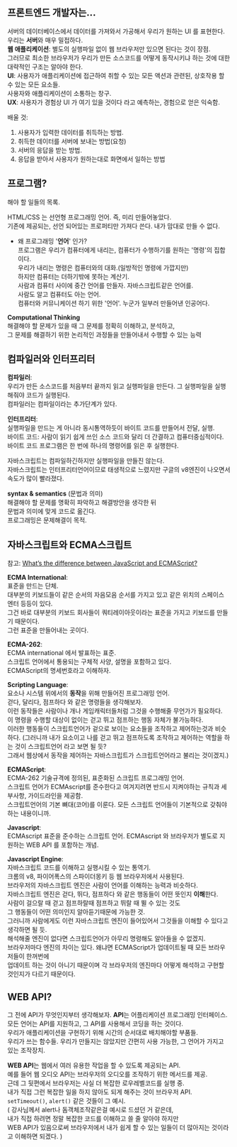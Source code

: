 ## 프론트엔드 개발자는...  

서버의 데이터베이스에서 데이터를 가져와서 가공해서 우리가 원하는 UI 를 표현한다.  
우리는 **서버**와 매우 밀접하다.  
**웹 애플리케이션**: 별도의 실행파일 없이 웹 브라우저만 있으면 된다는 것이 장점.  
그러므로 최소한 브라우저가 우리가 만든 소스코드를 어떻게 동작시키냐 하는 것에 대한 대략적인 구조는 알아야 한다.  
**UI**: 사용자가 애플리케이션에 접근하여 취할 수 있는 모든 액션과 관련된, 상호작용 할 수 있는 모든 요소들.  
    사용자와 애플리케이션이 소통하는 창구.   
**UX**: 사용자가 경험상 UI 가 여기 있을 것이다 라고 예측하는, 경험으로 얻은 익숙함.  

배울 것:  
1. 사용자가 입력한 데이터를 취득하는 방법.  
2. 취득한 데이터를 서버에 보내는 방법(요청)  
3. 서버의 응답을 받는 방법.  
4. 응답을 받아서 사용자가 원하는대로 화면에서 일하는 방법  


## 프로그램?  
해야 할 일들의 목록.  

HTML/CSS 는 선언형 프로그래밍 언어. 즉, 미리 만들어놓았다.  
기존에 제공되는, 선언 되어있는 프로퍼티만 가져다 쓴다. 내가 맘대로 만들 수 없다.  

- 왜 프로그래밍 '**언어**' 인가?  
    프로그램은 우리가 컴퓨터에게 내리는, 컴퓨터가 수행하기를 원하는 '명령'의 집합이다.  
    우리가 내리는 명령은 컴퓨터와의 대화.(일방적인 명령에 가깝지만)  
    하지만 컴퓨터는 더하기밖에 못하는 계산기.  
    사람과 컴퓨터 사이에 중간 언어를 만들자. 자바스크립트같은 언어를.  
    사람도 알고 컴퓨터도 아는 언어.  
    컴퓨터와 커뮤니케이션 하기 위한 '언어'. 누군가 일부러 만들어낸 인공어다.  


**Computational Thinking**  
해결해야 할 문제가 있을 때 그 문제를 정확히 이해하고, 분석하고,  
그 문제를 해결하기 위한 논리적인 과정들을 만들어내서 수행할 수 있는 능력    

## 컴파일러와 인터프리터  

**컴파일러**:  
우리가 만든 소스코드를 처음부터 끝까지 읽고 실행파일을 만든다. 그 실행파일을 실행해줘야 코드가 실행된다.  
컴파일러는 컴파일이라는 추가단계가 있다.  

**인터프리터**:  
실행파일을 만드는 게 아니라 동시통역하듯이 바이트 코드를 만들어서 전달, 실행.  
    바이트 코드: 사람이 읽기 쉽게 쓰인 소스 코드와 달리 더 간결하고 컴퓨터중심적이다.  
    바이트 코드 프로그램은 한 번에 하나의 명령어를 읽은 후 실행한다.

자바스크립트는 컴파일하긴하지만 실행파일을 만들진 않는다.  
자바스크립트는 인터프리터언어이므로 태생적으로 느렸지만 구글의 v8엔진이 나오면서 속도가 많이 빨라졌다.  

**syntax & semantics** (문법과 의미)  
해결해야 할 문제를 명확히 파악하고 해결방안을 생각한 뒤  
문법과 의미에 맞게 코드로 옮긴다.  
프로그래밍은 문제해결이 목적.

## 자바스크립트와 ECMA스크립트  
참고: [What’s the difference between JavaScript and ECMAScript?](https://medium.freecodecamp.org/whats-the-difference-between-javascript-and-ECMAscript-cba48c73a2b5)

**ECMA International**:  
표준을 만드는 단체.  
대부분의 키보드들이 같은 순서의 자음모음 순서를 가지고 있고 같은 위치의 스페이스 엔터 등등이 있다.  
그건 바로 대부분의 키보드 회사들이 쿼티레이아웃이라는 표준을 가지고 키보드를 만들기 때문이다.  
그런 표준을 만들어내는 곳이다.  

**ECMA-262**:  
ECMA international 에서 발표하는 표준.  
스크립트 언어에서 통용되는 구체적 사양, 설명을 포함하고 있다.  
ECMAScript의 명세번호라고 이해하자.  

**Scripting Language**:  
요소나 시스템 위에서의 **동작**을 위해 만들어진 프로그래밍 언어.  
걷다, 달리다, 점프하다 와 같은 명령들을 생각해보자.  
이런 동작들은 사람이나 개나 게임캐릭터들처럼 그것을 수행해줄 무언가가 필요하다.  
이 명령을 수행할 대상이 없이는 걷고 뛰고 점프하는 행동 자체가 불가능하다.  
이러한 행동들이 스크립트언어가 겉으로 보이는 요소들을 조작하고 제어하는것과 비슷하다. 
(그러니까 내가 요소이고 나를 걷고 뛰고 점프하도록 조작하고 제어하는 역할을 하는 것이 스크립트언어 라고 보면 될 듯?  
그래서 웹상에서 동작을 제어하는 자바스크립트가 스크립트언어라고 불리는 것이겠지.)  

**ECMAScript**:  
ECMA-262 기술규격에 정의된, 표준화된 스크립트 프로그래밍 언어.  
스크립트 언어가 ECMAscript를 준수한다고 여겨지려면 반드시 지켜야하는 규칙과 세부사항, 가이드라인을 제공함.  
스크립트언어의 기본 뼈대(코어)를 이룬다. 모든 스크립트 언어들이 기본적으로 갖춰야 하는 내용이니까.  

**Javascript**:  
ECMAscript 표준을 준수하는 스크립트 언어. ECMAscript 와 브라우저가 별도로 지원하는 WEB API 를 포함하는 개념.  

**Javascript Engine**:  
자바스크립트 코드를 이해하고 실행시킬 수 있는 통역기.  
크롬의 v8, 파이어폭스의 스파이더몽키 등 웹 브라우저에서 사용된다.  
브라우저의 자바스크립트 엔진은 사람이 언어를 이해하는 능력과 비슷하다.  
자바스크립트 엔진은 걷다, 뛰다, 점프하다 와 같은 행동들이 어떤 뜻인지 **이해**한다.  
사람이 걸으랄 때 걷고 점프하랄때 점프하고 뛰랄 때 뛸 수 있는 것도  
그 행동들이 어떤 의미인지 알아듣기때문에 가능한 것.  
그러니까 사람에게도 이런 자바스크립트 엔진이 들어있어서 그것들을 이해할 수 있다고 생각하면 될 듯.  
해석해줄 엔진이 없다면 스크립트언어가 아무리 명령해도 알아들을 수 없겠지.  
브라우저마다 엔진의 차이는 있다. 왜냐면 ECMAScript가 업데이트될 때 모든 브라우저들이 한꺼번에  
업데이트 하는 것이 아니기 때문이며 각 브라우저의 엔진마다 어떻게 해석하고 구현할 것인지가 다르기 때문이다.  

## WEB API?

그 전에 API가 무엇인지부터 생각해보자.
**API**는 어플리케이션 프로그래밍 인터페이스.  
모든 언어는 API를 지원하고, 그 API를 사용해서 코딩을 하는 것이다.  
우리가 애플리케이션을 구현하기 위해 시간의 순서대로 배치해야할 부품들.  
우리가 쓰는 함수들. 우리가 만들지는 않았지만 간편히 사용 가능한, 그 언어가 가지고 있는 조작장치.  

**WEB API**는 웹에서 여러 유용한 작업을 할 수 있도록 제공되는 API.  
예를 들어 웹 오디오 API는 브라우저의 오디오를 조작하기 위한 메서드를 제공.  
근데 그 뒷편에서 브라우저는 사실 더 복잡한 로우레벨코드를 실행 중.  
내가 직접 그런 복잡한 일을 하지 않아도 되게 해주는 것이 브라우저 API.  
`setTimeout()`, `alert()` 같은 것들이 그 예시.  
( 강사님께서 alert나 돔객체조작같은걸 예시로 드셨던 거 같은데,  
내가 직접 하려면 정말 복잡한 코드를 이해하고 쓸 줄 알아야 하지만  
WEB API가 있음으로써 브라우저에서 내가 쉽게 할 수 있는 일들이 더 많아지는 것이라고 이해하면 되겠다. )  

